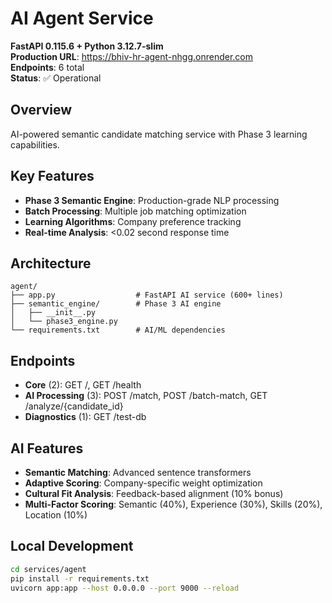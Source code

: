 # AI Agent Service

**FastAPI 0.115.6 + Python 3.12.7-slim**  
**Production URL**: https://bhiv-hr-agent-nhgg.onrender.com  
**Endpoints**: 6 total  
**Status**: ✅ Operational  

## Overview

AI-powered semantic candidate matching service with Phase 3 learning capabilities.

## Key Features

- **Phase 3 Semantic Engine**: Production-grade NLP processing
- **Batch Processing**: Multiple job matching optimization
- **Learning Algorithms**: Company preference tracking
- **Real-time Analysis**: <0.02 second response time

## Architecture

```
agent/
├── app.py                  # FastAPI AI service (600+ lines)
├── semantic_engine/        # Phase 3 AI engine
│   ├── __init__.py
│   └── phase3_engine.py
└── requirements.txt        # AI/ML dependencies
```

## Endpoints

- **Core** (2): GET /, GET /health
- **AI Processing** (3): POST /match, POST /batch-match, GET /analyze/{candidate_id}
- **Diagnostics** (1): GET /test-db

## AI Features

- **Semantic Matching**: Advanced sentence transformers
- **Adaptive Scoring**: Company-specific weight optimization
- **Cultural Fit Analysis**: Feedback-based alignment (10% bonus)
- **Multi-Factor Scoring**: Semantic (40%), Experience (30%), Skills (20%), Location (10%)

## Local Development

```bash
cd services/agent
pip install -r requirements.txt
uvicorn app:app --host 0.0.0.0 --port 9000 --reload
```

